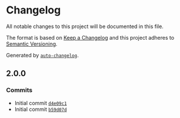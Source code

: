 # Changelog

All notable changes to this project will be documented in this file.

The format is based on [Keep a Changelog](https://keepachangelog.com/en/1.0.0/)
and this project adheres to [Semantic Versioning](https://semver.org/spec/v2.0.0.html).

Generated by [`auto-changelog`](https://github.com/CookPete/auto-changelog).

## 2.0.0

### Commits

- Initial commit [`d4e09c1`](https://github.com/UtahGooner/website-menus/commit/d4e09c1aa305fef0947817974974fffe0bf873c9)
- Initial commit [`b59d07d`](https://github.com/UtahGooner/website-menus/commit/b59d07d087f6248461722397b9094b34bb5ee864)
